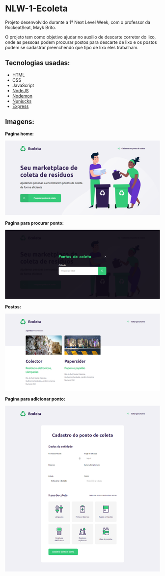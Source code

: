 # NLW-1-Ecoleta

Projeto desenvolvido durante a 1ª Next Level Week, com o professor da RockeatSeat, Mayk Brito.

O projeto tem como objetivo ajudar no auxilio de descarte corretor do lixo, onde as pessoas podem procurar postos para descarte de lixo e os postos podem se cadastrar preenchendo que tipo de lixo eles trabalham.

Tecnologias usadas:
---------------------------
  - HTML
  - CSS
  - JavaScript
  - [NodeJS][1]
  - [Nodemon][2]
  - [Nunjucks][3]
  - [Express][4]
  

Imagens:
--------

**Pagina home:**

![Adicionar Ponto](/ScreenShots/home.png)

**Pagina para procurar ponto:**

![Adicionar Ponto](/ScreenShots/add-point.png)

**Postos:**

![Pontos](/ScreenShots/Fpost.png)

**Pagina para adicionar ponto:**

![Criação de pontos](/ScreenShots/point.png)


 [1]: https://nodejs.org/ "NodeJS"
 [2]: https://nodemon.io/
 [3]: https://mozilla.github.io/nunjucks/
 [4]: http://expressjs.com/pt-br/
